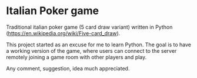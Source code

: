 # Italian Poker game

Traditional italian poker game (5 card draw variant) written in Python (https://en.wikipedia.org/wiki/Five-card_draw).

This project started as an excuse for me to learn Python.
The goal is to have a working version of the game, where users can connect to the server remotely joining a game room with other players and play.

Any comment, suggestion, idea much appreciated.